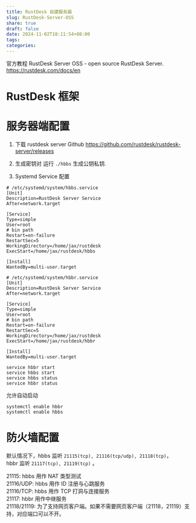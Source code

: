 ```yaml
---
title: RustDesk 自建服务器
slug: RustDesk-Server-OSS
share: true
draft: false
date: 2024-11-02T18:11:54+08:00
tags: 
categories:
---
```


官方教程 RustDesk Server OSS - open source RustDesk Server. <br>
https://rustdesk.com/docs/en <br>


# RustDesk 框架


# 服务器端配置

1. 下载 rustdesk server
Github  https://github.com/rustdesk/rustdesk-server/releases <br>

2. 生成密钥对
运行 `./hbbs` 生成公钥私钥. <br>

3. Systemd Service 配置

```
# /etc/systemd/system/hbbs.service
[Unit]
Description=RustDesk Server Service
After=network.target

[Service]
Type=simple
User=root
# bin path
Restart=on-failure
RestartSec=5
WorkingDirectory=/home/jax/rustdesk
ExecStart=/home/jax/rustdesk/hbbs

[Install]
WantedBy=multi-user.target
```

```
# /etc/systemd/system/hbbr.service
[Unit]
Description=RustDesk Server Service
After=network.target

[Service]
Type=simple
User=root
# bin path
Restart=on-failure
RestartSec=5
WorkingDirectory=/home/jax/rustdesk
ExecStart=/home/jax/rustdesk/hbbr

[Install]
WantedBy=multi-user.target
```

```
service hbbr start
service hbbs start
service hbbs status
service hbbr status
```

允许自动启动 <br>
```
systemctl enable hbbr
systemctl enable hbbs
```

# 防火墙配置

默认情况下，hbbs 监听 `21115(tcp), 21116(tcp/udp), 21118(tcp)`，<br> 
hbbr 监听 `21117(tcp), 21119(tcp)` 。<br> 

21115: hbbs 用作 NAT 类型测试 <br>
21116/UDP: hbbs 用作 ID 注册与心跳服务 <br>
21116/TCP: hbbs 用作 TCP 打洞与连接服务 <br>
21117: hbbr 用作中继服务 <br>
21118/21119: 为了支持网页客户端。如果不需要网页客户端（21118，21119）支持，对应端口可以不开。